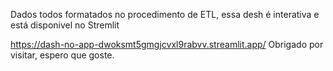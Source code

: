 Dados todos formatados no procedimento de ETL,
essa desh é interativa e está disponivel no Stremlit

https://dash-no-app-dwoksmt5gmgjcvxl9rabvv.streamlit.app/
Obrigado por visitar, espero que goste.
